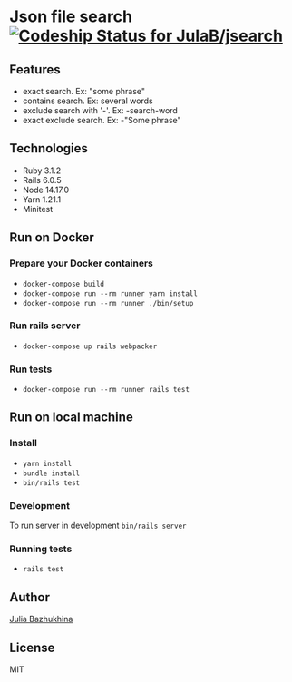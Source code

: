 # Json file search &nbsp;&nbsp;&nbsp;&nbsp;[![Codeship Status for JulaB/jsearch](https://app.codeship.com/projects/48232120-2908-0137-97f3-6a22c15cbb13/status?branch=master)](https://app.codeship.com/projects/330918)

## Features
* exact search. Ex: "some phrase"
* contains search. Ex: several words
* exclude search with '-'. Ex: -search-word
* exact exclude search. Ex: -"Some phrase"

## Technologies
* Ruby 3.1.2
* Rails 6.0.5
* Node 14.17.0
* Yarn 1.21.1
* Minitest

## Run on Docker
### Prepare your Docker containers
* `docker-compose build`
* `docker-compose run --rm runner yarn install`
* `docker-compose run --rm runner ./bin/setup`

### Run rails server
* `docker-compose up rails webpacker`

### Run tests
* `docker-compose run --rm runner rails test`

## Run on local machine
### Install
* `yarn install`
* `bundle install`
* `bin/rails test`

### Development
To run server in development `bin/rails server`

### Running tests
* `rails test`

## Author
[Julia Bazhukhina](https://github.com/JulaB)

## License
MIT
